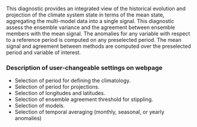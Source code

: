 This diagnostic provides an integrated view of the historical evolution and projection of the climate system state in terms of the mean state, aggregating the multi-model data into a single signal. This diagnostic assess the ensemble variance and the agreement between ensemble members with the mean signal. The anomalies for any variable with respect to a reference period is computed on any preselected period. The mean signal and agreement between methods are computed over the preselected period and variable of interest.

### Description of user-changeable settings on webpage

- Selection of period for defining the climatology.
- Selection of period for projections.
- Selection of longitudes and latitudes.
- Selection of ensemble agreement threshold for stippling.
- Selection of models.
- Selection of temporal averaging (monthly, seasonal, or yearly anomalies)
